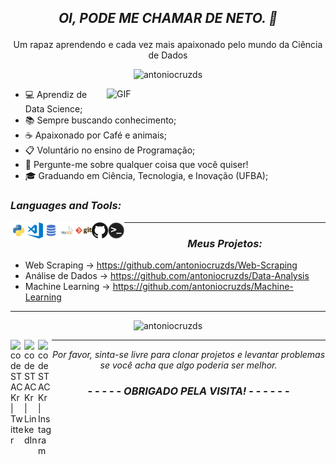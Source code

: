 ## <p align="center">*OI, PODE ME CHAMAR DE NETO. 👋*</p>
<p align="center">
Um rapaz aprendendo e cada vez mais apaixonado pelo mundo da Ciência de Dados</p>
<p align="center"> <img src="https://komarev.com/ghpvc/?username=antoniocruzds" alt="antoniocruzds" /> </p>
<img align="right" alt="GIF" src="https://media.giphy.com/media/L8K62iTDkzGX6/giphy.gif" width="350px" />

- 💻 Aprendiz de Data Science;
- 📚 Sempre buscando conhecimento;
- ☕ Apaixonado por Café e animais;
- 📋 Voluntário no ensino de Programação;
- 💬 Pergunte-me sobre qualquer coisa que você quiser!
- 🎓 Graduando em Ciência, Tecnologia, e Inovação (UFBA);

### *Languages and Tools:*
<img align="left" alt="Python" width="26px" src="https://raw.githubusercontent.com/github/explore/80688e429a7d4ef2fca1e82350fe8e3517d3494d/topics/python/python.png" />
<img align="left" alt="Visual Studio Code" width="26px" src="https://raw.githubusercontent.com/github/explore/80688e429a7d4ef2fca1e82350fe8e3517d3494d/topics/visual-studio-code/visual-studio-code.png" />
<img align="left" alt="SQL" width="26px" src="https://raw.githubusercontent.com/github/explore/80688e429a7d4ef2fca1e82350fe8e3517d3494d/topics/sql/sql.png" />
<img align="left" alt="MySQL" width="26px" src="https://raw.githubusercontent.com/github/explore/80688e429a7d4ef2fca1e82350fe8e3517d3494d/topics/mysql/mysql.png" />
<img align="left" alt="Git" width="26px" src="https://raw.githubusercontent.com/github/explore/80688e429a7d4ef2fca1e82350fe8e3517d3494d/topics/git/git.png" />
<img align="left" alt="GitHub" width="26px" src="https://raw.githubusercontent.com/github/explore/78df643247d429f6cc873026c0622819ad797942/topics/github/github.png" />
<img align="left" alt="Terminal" width="26px" src="https://raw.githubusercontent.com/github/explore/80688e429a7d4ef2fca1e82350fe8e3517d3494d/topics/terminal/terminal.png" />

---

 ### <p align="center">*Meus Projetos:*<p/>
 - Web Scraping -> https://github.com/antoniocruzds/Web-Scraping
 - Análise de Dados -> https://github.com/antoniocruzds/Data-Analysis
 - Machine Learning -> https://github.com/antoniocruzds/Machine-Learning

---

<p align="center">
<img src="https://github-readme-stats.vercel.app/api?username=antoniocruzds&show_icons=true" alt="antoniocruzds"/>
</p>

[<img align="left" alt="codeSTACKr | Twitter" width="22px" src="https://cdn.jsdelivr.net/npm/simple-icons@v3/icons/twitter.svg" />][twitter]

[<img align="left" alt="codeSTACKr | LinkedIn" width="22px" src="https://cdn.jsdelivr.net/npm/simple-icons@v3/icons/linkedin.svg" />][linkedin]

[<img align="left" alt="codeSTACKr | Instagram" width="22px" src="https://cdn.jsdelivr.net/npm/simple-icons@v3/icons/instagram.svg" />][instagram]

[twitter]: https://twitter.com/Antoniocruzds
[instagram]: https://instagram.com/Antoniocruz.ds
[linkedin]: https://linkedin.com/in/antoniocruzds

---

*<p align="center">Por favor, sinta-se livre para clonar projetos e levantar problemas se você acha que algo poderia ser melhor.</p>*
### <p align="center">- - - - - *OBRIGADO PELA VISITA!* - - - - - -</p>
